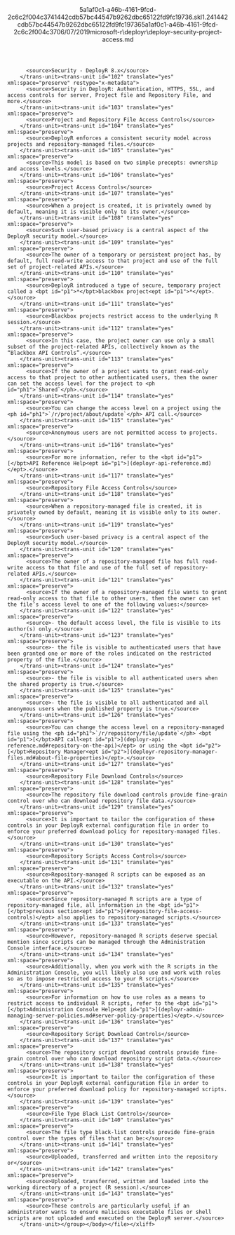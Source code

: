 <?xml version="1.0"?><xliff version="1.2" xmlns="urn:oasis:names:tc:xliff:document:1.2" xmlns:xsi="http://www.w3.org/2001/XMLSchema-instance" xsi:schemaLocation="urn:oasis:names:tc:xliff:document:1.2 xliff-core-1.2-transitional.xsd"><file datatype="xml" original="deployr-security-project-access.md" source-language="en-US" target-language="en-US"><header><tool tool-id="mdxliff" tool-name="mdxliff" tool-version="1.0-4e81c41" tool-company="Microsoft" /><xliffext:skl_file_name xmlns:xliffext="urn:microsoft:content:schema:xliffextensions">5a1af0c1-a46b-4161-9fcd-2c6c2f004c3741442cdb57bc44547b9262dbc65122fd9fc19736.skl</xliffext:skl_file_name><xliffext:version xmlns:xliffext="urn:microsoft:content:schema:xliffextensions">1.2</xliffext:version><xliffext:ms.openlocfilehash xmlns:xliffext="urn:microsoft:content:schema:xliffextensions">41442cdb57bc44547b9262dbc65122fd9fc19736</xliffext:ms.openlocfilehash><xliffext:ms.sourcegitcommit xmlns:xliffext="urn:microsoft:content:schema:xliffextensions">5a1af0c1-a46b-4161-9fcd-2c6c2f004c37</xliffext:ms.sourcegitcommit><xliffext:ms.lasthandoff xmlns:xliffext="urn:microsoft:content:schema:xliffextensions">06/07/2019</xliffext:ms.lasthandoff><xliffext:ms.openlocfilepath xmlns:xliffext="urn:microsoft:content:schema:xliffextensions">microsoft-r\deployr\deployr-security-project-access.md</xliffext:ms.openlocfilepath></header><body><group id="content" extype="content"><trans-unit id="101" translate="yes" xml:space="preserve" restype="x-metadata">
          <source>Security - DeployR 8.x</source>
        </trans-unit><trans-unit id="102" translate="yes" xml:space="preserve" restype="x-metadata">
          <source>Security in DeployR: Authentication, HTTPS, SSL, and access controls for server, Project file and Repository File, and more.</source>
        </trans-unit><trans-unit id="103" translate="yes" xml:space="preserve">
          <source>Project and Repository File Access Controls</source>
        </trans-unit><trans-unit id="104" translate="yes" xml:space="preserve">
          <source>DeployR enforces a consistent security model across projects and repository-managed files.</source>
        </trans-unit><trans-unit id="105" translate="yes" xml:space="preserve">
          <source>This model is based on two simple precepts: ownership and access levels.</source>
        </trans-unit><trans-unit id="106" translate="yes" xml:space="preserve">
          <source>Project Access Controls</source>
        </trans-unit><trans-unit id="107" translate="yes" xml:space="preserve">
          <source>When a project is created, it is privately owned by default, meaning it is visible only to its owner.</source>
        </trans-unit><trans-unit id="108" translate="yes" xml:space="preserve">
          <source>Such user-based privacy is a central aspect of the DeployR security model.</source>
        </trans-unit><trans-unit id="109" translate="yes" xml:space="preserve">
          <source>The owner of a temporary or persistent project has, by default, full read-write access to that project and use of the full set of project-related APIs.</source>
        </trans-unit><trans-unit id="110" translate="yes" xml:space="preserve">
          <source>DeployR introduced a type of secure, temporary project called a <bpt id="p1">*</bpt>blackbox project<ept id="p1">*</ept>.</source>
        </trans-unit><trans-unit id="111" translate="yes" xml:space="preserve">
          <source>Blackbox projects restrict access to the underlying R session.</source>
        </trans-unit><trans-unit id="112" translate="yes" xml:space="preserve">
          <source>In this case, the project owner can use only a small subset of the project-related APIs, collectively known as the “Blackbox API Controls”.</source>
        </trans-unit><trans-unit id="113" translate="yes" xml:space="preserve">
          <source>If the owner of a project wants to grant read-only access to that project to other authenticated users, then the owner can set the access level for the project to <ph id="ph1">`Shared`</ph>.</source>
        </trans-unit><trans-unit id="114" translate="yes" xml:space="preserve">
          <source>You can change the access level on a project using the <ph id="ph1">`/r/project/about/update`</ph> API call.</source>
        </trans-unit><trans-unit id="115" translate="yes" xml:space="preserve">
          <source>Anonymous users are not permitted access to projects.</source>
        </trans-unit><trans-unit id="116" translate="yes" xml:space="preserve">
          <source>For more information, refer to the <bpt id="p1">[</bpt>API Reference Help<ept id="p1">](deployr-api-reference.md)</ept>.</source>
        </trans-unit><trans-unit id="117" translate="yes" xml:space="preserve">
          <source>Repository File Access Controls</source>
        </trans-unit><trans-unit id="118" translate="yes" xml:space="preserve">
          <source>When a repository-managed file is created, it is privately owned by default, meaning it is visible only to its owner.</source>
        </trans-unit><trans-unit id="119" translate="yes" xml:space="preserve">
          <source>Such user-based privacy is a central aspect of the DeployR security model.</source>
        </trans-unit><trans-unit id="120" translate="yes" xml:space="preserve">
          <source>The owner of a repository-managed file has full read-write access to that file and use of the full set of repository-related APIs.</source>
        </trans-unit><trans-unit id="121" translate="yes" xml:space="preserve">
          <source>If the owner of a repository-managed file wants to grant read-only access to that file to other users, then the owner can set the file’s access level to one of the following values:</source>
        </trans-unit><trans-unit id="122" translate="yes" xml:space="preserve">
          <source>- the default access level, the file is visible to its author(s) only.</source>
        </trans-unit><trans-unit id="123" translate="yes" xml:space="preserve">
          <source>- the file is visible to authenticated users that have been granted one or more of the roles indicated on the restricted property of the file.</source>
        </trans-unit><trans-unit id="124" translate="yes" xml:space="preserve">
          <source>- the file is visible to all authenticated users when the shared property is true.</source>
        </trans-unit><trans-unit id="125" translate="yes" xml:space="preserve">
          <source>- the file is visible to all authenticated and all anonymous users when the published property is true.</source>
        </trans-unit><trans-unit id="126" translate="yes" xml:space="preserve">
          <source>You can change the access level on a repository-managed file using the <ph id="ph1">`/r/repository/file/update`</ph> <bpt id="p1">[</bpt>API call<ept id="p1">](deployr-api-reference.md#repository-on-the-api)</ept> or using the <bpt id="p2">[</bpt>Repository Manager<ept id="p2">](deployr-repository-manager-files.md#about-file-properties)</ept>.</source>
        </trans-unit><trans-unit id="127" translate="yes" xml:space="preserve">
          <source>Repository File Download Controls</source>
        </trans-unit><trans-unit id="128" translate="yes" xml:space="preserve">
          <source>The repository file download controls provide fine-grain control over who can download repository file data.</source>
        </trans-unit><trans-unit id="129" translate="yes" xml:space="preserve">
          <source>It is important to tailor the configuration of these controls in your DeployR external configuration file in order to enforce your preferred download policy for repository-managed files.</source>
        </trans-unit><trans-unit id="130" translate="yes" xml:space="preserve">
          <source>Repository Scripts Access Controls</source>
        </trans-unit><trans-unit id="131" translate="yes" xml:space="preserve">
          <source>Repository-managed R scripts can be exposed as an executable on the API.</source>
        </trans-unit><trans-unit id="132" translate="yes" xml:space="preserve">
          <source>Since repository-managed R scripts are a type of repository-managed file, all information in the <bpt id="p1">[</bpt>previous section<ept id="p1">](#repository-file-access-controls)</ept> also applies to repository-managed scripts.</source>
        </trans-unit><trans-unit id="133" translate="yes" xml:space="preserve">
          <source>However, repository-managed R scripts deserve special mention since scripts can be managed through the Administration Console interface.</source>
        </trans-unit><trans-unit id="134" translate="yes" xml:space="preserve">
          <source>Additionally, when you work with the R scripts in the Administration Console, you will likely also use and work with roles so as to impose restricted access to your R scripts.</source>
        </trans-unit><trans-unit id="135" translate="yes" xml:space="preserve">
          <source>For information on how to use roles as a means to restrict access to individual R scripts, refer to the <bpt id="p1">[</bpt>Administration Console Help<ept id="p1">](deployr-admin-managing-server-policies.md#server-policy-properties)</ept>.</source>
        </trans-unit><trans-unit id="136" translate="yes" xml:space="preserve">
          <source>Repository Script Download Controls</source>
        </trans-unit><trans-unit id="137" translate="yes" xml:space="preserve">
          <source>The repository script download controls provide fine-grain control over who can download repository script data.</source>
        </trans-unit><trans-unit id="138" translate="yes" xml:space="preserve">
          <source>It is important to tailor the configuration of these controls in your DeployR external configuration file in order to enforce your preferred download policy for repository-managed scripts.</source>
        </trans-unit><trans-unit id="139" translate="yes" xml:space="preserve">
          <source>File Type Black List Controls</source>
        </trans-unit><trans-unit id="140" translate="yes" xml:space="preserve">
          <source>The file type black-list controls provide fine-grain control over the types of files that can be:</source>
        </trans-unit><trans-unit id="141" translate="yes" xml:space="preserve">
          <source>Uploaded, transferred and written into the repository or</source>
        </trans-unit><trans-unit id="142" translate="yes" xml:space="preserve">
          <source>Uploaded, transferred, written and loaded into the working directory of a project (R session).</source>
        </trans-unit><trans-unit id="143" translate="yes" xml:space="preserve">
          <source>These controls are particularly useful if an administrator wants to ensure malicious executable files or shell scripts are not uploaded and executed on the DeployR server.</source>
        </trans-unit></group></body></file></xliff>